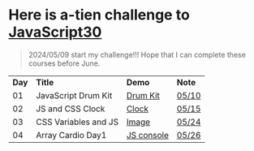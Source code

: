 # Here is a-tien challenge to [JavaScript30](https://javascript30.com/)
>2024/05/09 start my challenge!!! Hope that I can complete these courses before June.
<table>
  <tr>
    <td><b>Day</b></td>
    <td><b>Title</b></td>
    <td><b>Demo</b></td>
    <td><b>Note</b></td>
  </tr>
  <tr>
    <td>01</td>
    <td>JavaScript Drum Kit</td>
    <td><a href="https://a-tien.github.io/JavaScript30/01%20-%20JavaScript%20Drum%20Kit/index-ATIEN.html">Drum Kit</a></td>
    <td><a href="https://github.com/a-tien/JavaScript30/blob/master/01%20-%20JavaScript%20Drum%20Kit/JavaScript_Drum_Kit.md">05/10</a></td>
  </tr>
  <tr>
    <td>02</td>
    <td>JS and CSS Clock</td>
    <td><a href="https://a-tien.github.io/JavaScript30/02%20-%20JS%20and%20CSS%20Clock/index.html">Clock</a></td>
    <td><a href="https://github.com/a-tien/JavaScript30/blob/master/02%20-%20JS%20and%20CSS%20Clock/JS_and_CSS_clock.md">05/15</a></td>
  </tr>
  <tr>
    <td>03</td>
    <td>CSS Variables and JS</td>
    <td><a href="https://a-tien.github.io/JavaScript30/03%20-%20CSS%20Variables/index.html">Image</a></td>
    <td><a href="https://github.com/a-tien/JavaScript30/blob/master/03%20-%20CSS%20Variables/CSS_Variables.md">05/24</a></td>
  </tr>
  <tr>
    <td>04</td>
    <td>Array Cardio Day1</td>
    <td><a href="https://a-tien.github.io/JavaScript30/04%20-%20Array%20Cardio%20Day%201/index.html">JS console</a></td>
    <td><a href="https://github.com/a-tien/JavaScript30/blob/master/04%20-%20Array%20Cardio%20Day%201/04_Array_Cardio_Day1.md">05/26</a></td>
  </tr>
</table>
